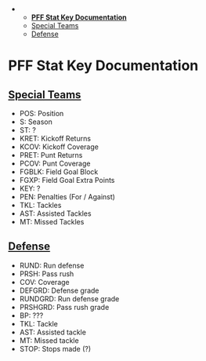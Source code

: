 - - [**PFF Stat Key Documentation**](#pff-stat-key-documentation)
  - [Special Teams](#special-teams)
  - [Defense](#defense)
# **PFF Stat Key Documentation**
## <u>Special Teams</u>
- POS: Position
- S: Season
- ST: ?
- KRET: Kickoff Returns
- KCOV: Kickoff Coverage
- PRET: Punt Returns
- PCOV: Punt Coverage
- FGBLK: Field Goal Block
- FGXP: Field Goal Extra Points
- KEY: ?
- PEN: Penalties (For / Against)
- TKL: Tackles
- AST: Assisted Tackles
- MT: Missed Tackles

## <u>Defense</u>
- RUND: Run defense
- PRSH: Pass rush
- COV: Coverage
- DEFGRD: Defense grade
- RUNDGRD: Run defense grade
- PRSHGRD: Pass rush grade
- BP: ???
- TKL: Tackle
- AST: Assisted tackle
- MT: Missed tackle
- STOP: Stops made (?)